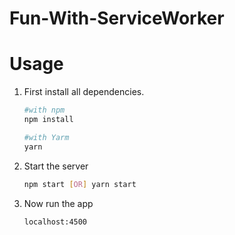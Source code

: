 # Fun-With-ServiceWorker

# Usage
1. First install all dependencies.
    ```bash
    #with npm
    npm install

    #with Yarm
    yarn
    ```

5. Start the server
    ```bash
    npm start [OR] yarn start
    ```

6. Now run the app
    ```javacript
    localhost:4500
    ```
